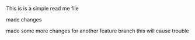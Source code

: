 This is is a simple read me file

made changes

made some more changes for another feature branch this will cause trouble
